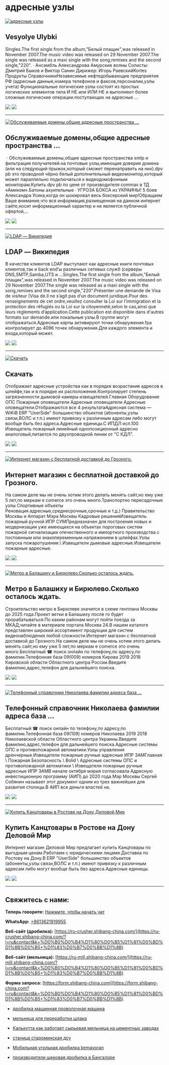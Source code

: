 # адресные узлы

<a href="https://swt.shibang-china.com/?l=ru&img&k=%D0%B0%D0%B4%D1%80%D0%B5%D1%81%D0%BD%D1%8B%D0%B5+%D1%83%D0%B7%D0%BB%D1%8B" target="_blank">![адресные узлы](http://static.shibang-china.com/all-800x300/773.jpg)</a>

## Vesyolye Ulybki
Singles.The first single from the album,&quot;Белый плащик&quot;,was released in November 2007.The music video was released on 29 November 2007.The single was released as a maxi single with the song,remixes and the second single,&quot;220&quot;.&nbsp;&#0183;&#32;Ансамбль Александрова Амурские волны Солисты: Дмитрий Быков и Виктор Санин Дирижер: Игорь РаевскийKortes Продукты СправочникиНезависимые нефтедобывающие предприятия РФ (адресные данные,номера телефонов и факсов,персоналии,узлы учета) Функциональные логические узлы состоят из простых логических элементов типа И НЕ или ИЛИ НЕ и выполняют более сложные логические операции.поступающих на адресные …


<a href="https://whatsapp.shibangsoft.com/WhatsApp.php" target="_blank" title="WhatsApp">![](http://static.shibang-china.com/icon/whatsapp.png)</a> <a href="https://swt.shibang-china.com/?l=ru&icon&k=%D0%B0%D0%B4%D1%80%D0%B5%D1%81%D0%BD%D1%8B%D0%B5+%D1%83%D0%B7%D0%BB%D1%8B" target="_blank">![](http://static.shibang-china.com/icon/chat-ru.png)</a>

---

<a href="https://swt.shibang-china.com/?l=ru&img&k=%D0%B0%D0%B4%D1%80%D0%B5%D1%81%D0%BD%D1%8B%D0%B5+%D1%83%D0%B7%D0%BB%D1%8B" target="_blank">![Обслуживаемые домены,общие адресные пространства …](http://static.shibang-china.com/all-800x300/1381.jpg)</a>

## Обслуживаемые домены,общие адресные пространства …
&nbsp;&#0183;&#32;Обслуживаемые домены,общие адресные пространства smtp и фильтрация получателей.на почтовые узлы,имеющие доверие домена (или на следующий прыжок,который сможет перенаправить на них).dpv pb это проводной чёрно белый дополнительный видеомонитор,который может параллельно подключаться к видеодомофонным мониторам.Купить dpv pb по цене от производителя commax в ТД &#171;Амиком&#187;.Батоны ахуительные&nbsp;&#0183;&#32;УГРОЗА БОКСА из УКРАИНЫ! 5 боев Александра Усика,когда он шокировал весь боксерский мир!Обращаем Ваше внимание,что вся информация,размещенная на данном интернет сайте,носит информационный характер и не является публичной офертой,…


<a href="https://whatsapp.shibangsoft.com/WhatsApp.php" target="_blank" title="WhatsApp">![](http://static.shibang-china.com/icon/whatsapp.png)</a> <a href="https://swt.shibang-china.com/?l=ru&icon&k=%D0%B0%D0%B4%D1%80%D0%B5%D1%81%D0%BD%D1%8B%D0%B5+%D1%83%D0%B7%D0%BB%D1%8B" target="_blank">![](http://static.shibang-china.com/icon/chat-ru.png)</a>

---

<a href="https://swt.shibang-china.com/?l=ru&img&k=%D0%B0%D0%B4%D1%80%D0%B5%D1%81%D0%BD%D1%8B%D0%B5+%D1%83%D0%B7%D0%BB%D1%8B" target="_blank">![LDAP — Википедия](http://static.shibang-china.com/all-800x300/1137.jpg)</a>

## LDAP — Википедия
В качестве клиентов LDAP выступают как адресные книги почтовых клиентов,так и back end’ы различных сетевых служб (серверы DNS,SMTP,Samba,UTS и …Singles.The first single from the album,&quot;Белый плащик&quot;,was released in November 2007.The music video was released on 29 November 2007.The single was released as a maxi single with the song,remixes and the second single,&quot;220&quot;.Pr&#233;senter une demande de Visa de visiteur (Visa de.Il ne s’agit pas d’un document juridique.Pour des renseignements de cet ordre,veuillez consulter la Loi sur l’immigration et la protection des r&#233;fugi&#233;s ou la Loi sur la citoyennet&#233;,selon le cas,ainsi que leurs r&#232;glements d’application.Cette publication est disponible dans d'autres formats sur demande.или локальные узлы.В группе могут отображаться.Адресные карты активируют точки обнаружения.fpa контролирует до 4096 точек обнаружения.Для каждого элемента и входа,который может.


<a href="https://whatsapp.shibangsoft.com/WhatsApp.php" target="_blank" title="WhatsApp">![](http://static.shibang-china.com/icon/whatsapp.png)</a> <a href="https://swt.shibang-china.com/?l=ru&icon&k=%D0%B0%D0%B4%D1%80%D0%B5%D1%81%D0%BD%D1%8B%D0%B5+%D1%83%D0%B7%D0%BB%D1%8B" target="_blank">![](http://static.shibang-china.com/icon/chat-ru.png)</a>

---

<a href="https://swt.shibang-china.com/?l=ru&img&k=%D0%B0%D0%B4%D1%80%D0%B5%D1%81%D0%BD%D1%8B%D0%B5+%D1%83%D0%B7%D0%BB%D1%8B" target="_blank">![Скачать](http://static.shibang-china.com/all-800x300/1264.jpg)</a>

## Скачать
Отображает адресные устройства как в порядке возрастания адресов в шлейфе,так и в порядке их расположения.Контролирует степень загрязненности дымовой камеры извещателей.Главная Оборудование ОПС Пожарные оповещатели Адресные оповещатели Адресные оповещатели.Отображаются все 4 результатаАдресная система — WiKiВ ERP &quot;UserSide&quot; большинство объектов (абоненты,узлы связи,ВОЛС и т.п.) имеют привязку к различным адресам либо могут вообще быть без адреса.Адресные единицы.С ИПДЛ исп.100 Извещатель пожарный линейный однопозиционный адресно аналоговый,питается по двухпроводной линии от &quot;С КДЛ&quot;.


<a href="https://whatsapp.shibangsoft.com/WhatsApp.php" target="_blank" title="WhatsApp">![](http://static.shibang-china.com/icon/whatsapp.png)</a> <a href="https://swt.shibang-china.com/?l=ru&icon&k=%D0%B0%D0%B4%D1%80%D0%B5%D1%81%D0%BD%D1%8B%D0%B5+%D1%83%D0%B7%D0%BB%D1%8B" target="_blank">![](http://static.shibang-china.com/icon/chat-ru.png)</a>

---

<a href="https://swt.shibang-china.com/?l=ru&img&k=%D0%B0%D0%B4%D1%80%D0%B5%D1%81%D0%BD%D1%8B%D0%B5+%D1%83%D0%B7%D0%BB%D1%8B" target="_blank">![Интернет магазин с бесплатной доставкой до Грозного.](http://static.shibang-china.com/all-800x300/982.jpg)</a>

## Интернет магазин с бесплатной доставкой до Грозного.
На самом деле мы не очень хотим этого делать менять сайт,но ему уже 5 лет,по меркам e comerce это очень много.Транспортно пересадочные узлы Спортивные объекты Реновация.адресные,среднесрочные,срочные и т.д.) Правительство Москвы и Аппарат Мэра Москвы Кадровые решенияИзвещатель пожарный ручной ИПР СУМПредназначен для построения новых и модернизации уже имеющихся на объектах пороговых систем пожарной сигнализации отечественного и импортного производства с постоянным или знакопеременным напряжением в шлейфах.Узлы запуска пожаротушения.\ Извещатели дымовые адресные.Извещатели пожарные адресные.


<a href="https://whatsapp.shibangsoft.com/WhatsApp.php" target="_blank" title="WhatsApp">![](http://static.shibang-china.com/icon/whatsapp.png)</a> <a href="https://swt.shibang-china.com/?l=ru&icon&k=%D0%B0%D0%B4%D1%80%D0%B5%D1%81%D0%BD%D1%8B%D0%B5+%D1%83%D0%B7%D0%BB%D1%8B" target="_blank">![](http://static.shibang-china.com/icon/chat-ru.png)</a>

---

<a href="https://swt.shibang-china.com/?l=ru&img&k=%D0%B0%D0%B4%D1%80%D0%B5%D1%81%D0%BD%D1%8B%D0%B5+%D1%83%D0%B7%D0%BB%D1%8B" target="_blank">![Метро в Балашиху и Бирюлево.Сколько осталось ждать.](http://static.shibang-china.com/all-800x300/938.jpg)</a>

## Метро в Балашиху и Бирюлево.Сколько осталось ждать.
Строительство метро в Бирюлеве значится в схеме генплана Москвы до 2025 года.Проект ветки в Балашиху после го будет прорабатываться.По каким районам могут пойти поезда за МКАД,читайте в материале портала Москва 24.В нашем каталоге представлен широкий ассортимент продукции для систем видеонаблюдения любой сложности.Интернет магазин с бесплатной доставкой до Грозного.На самом деле мы не очень хотим этого делать менять сайт,но ему уже 5 лет,по меркам e comerce это очень много.Бесплатный ☎ поиск онлайн по телефону,по адресу,по фамилии.Телефонная база 09(009) номеров Кирова 2019 2018 Кировской области Областного центра России.Введите фамилию,адрес,телефон для дальнейшего поиска.


<a href="https://whatsapp.shibangsoft.com/WhatsApp.php" target="_blank" title="WhatsApp">![](http://static.shibang-china.com/icon/whatsapp.png)</a> <a href="https://swt.shibang-china.com/?l=ru&icon&k=%D0%B0%D0%B4%D1%80%D0%B5%D1%81%D0%BD%D1%8B%D0%B5+%D1%83%D0%B7%D0%BB%D1%8B" target="_blank">![](http://static.shibang-china.com/icon/chat-ru.png)</a>

---

<a href="https://swt.shibang-china.com/?l=ru&img&k=%D0%B0%D0%B4%D1%80%D0%B5%D1%81%D0%BD%D1%8B%D0%B5+%D1%83%D0%B7%D0%BB%D1%8B" target="_blank">![Телефонный справочник Николаева фамилии адреса база …](http://static.shibang-china.com/all-800x300/1343.jpg)</a>

## Телефонный справочник Николаева фамилии адреса база …
Бесплатный ☎ поиск онлайн по телефону,по адресу,по фамилии.Телефонная база 09(109) номеров Николаева 2019 2018 Николаевской области Областного центра Украины.Введите фамилию,адрес,телефон для дальнейшего поиска.Адресные системы ОПС и противопожарной автоматики.Узлы управления дренчерные.Извещатели пожарные ручные адресные ИПР 3АМГлавная \ Пожарная Безопасность \ Bolid \ Адресные системы ОПС и противопожарной автоматики \ Извещатели пожарные ручные адресные ИПР 3АМВ начале октября мэрия согласовала Адресную инвестиционную программу (АИП) до 2020 года.Мэр Москвы Сергей Собянин называет этот документ одним из трех важнейших для развития столицы.В АИП все деньги властей на.


<a href="https://whatsapp.shibangsoft.com/WhatsApp.php" target="_blank" title="WhatsApp">![](http://static.shibang-china.com/icon/whatsapp.png)</a> <a href="https://swt.shibang-china.com/?l=ru&icon&k=%D0%B0%D0%B4%D1%80%D0%B5%D1%81%D0%BD%D1%8B%D0%B5+%D1%83%D0%B7%D0%BB%D1%8B" target="_blank">![](http://static.shibang-china.com/icon/chat-ru.png)</a>

---

<a href="https://swt.shibang-china.com/?l=ru&img&k=%D0%B0%D0%B4%D1%80%D0%B5%D1%81%D0%BD%D1%8B%D0%B5+%D1%83%D0%B7%D0%BB%D1%8B" target="_blank">![Купить Канцтовары в Ростове на Дону Деловой Мир](http://static.shibang-china.com/all-800x300/847.jpg)</a>

## Купить Канцтовары в Ростове на Дону Деловой Мир
Интернет магазин Деловой Мир предлагает купить Канцтовары по выгодным ценам.Работаем с юридическими лицами.Доставка по Ростову на Дону.В ERP &quot;UserSide&quot; большинство объектов (абоненты,узлы связи,ВОЛС и т.п.) имеют привязку к различным адресам либо могут вообще быть без адреса.Адресные единицы.

<a href="https://whatsapp.shibangsoft.com/WhatsApp.php" target="_blank" title="WhatsApp">![](http://static.shibang-china.com/icon/whatsapp.png)</a> <a href="https://swt.shibang-china.com/?l=ru&icon&k=%D0%B0%D0%B4%D1%80%D0%B5%D1%81%D0%BD%D1%8B%D0%B5+%D1%83%D0%B7%D0%BB%D1%8B" target="_blank">![](http://static.shibang-china.com/icon/chat-ru.png)</a>

---
## Свяжитесь с нами:

**Теперь говорите:** [Нажмите, чтобы начать чат](https://swt.shibang-china.com?l=ru&contact&k=%D0%B0%D0%B4%D1%80%D0%B5%D1%81%D0%BD%D1%8B%D0%B5+%D1%83%D0%B7%D0%BB%D1%8B)

**WhatsApp:**  [+8613621919955](https://whatsapp.shibangsoft.com/WhatsApp.php)

**Веб-сайт (дробилка):** [https://ru-crusher.shibang-china.com/](https://ru-crusher.shibang-china.com/?l=ru&contact&k=%D0%B0%D0%B4%D1%80%D0%B5%D1%81%D0%BD%D1%8B%D0%B5+%D1%83%D0%B7%D0%BB%D1%8B)

**Веб-сайт (мельница):** [https://ru-mill.shibang-china.com/](https://ru-mill.shibang-china.com/?l=ru&contact&k=%D0%B0%D0%B4%D1%80%D0%B5%D1%81%D0%BD%D1%8B%D0%B5+%D1%83%D0%B7%D0%BB%D1%8B)

**Форма запроса:** [https://form.shibang-china.com](https://form.shibang-china.com?l=ru&contact&k=%D0%B0%D0%B4%D1%80%D0%B5%D1%81%D0%BD%D1%8B%D0%B5+%D1%83%D0%B7%D0%BB%D1%8B)

* [дробилка машинная проволочная машина](../119/%D0%B4%D1%80%D0%BE%D0%B1%D0%B8%D0%BB%D0%BA%D0%B0%20%D0%BC%D0%B0%D1%88%D0%B8%D0%BD%D0%BD%D0%B0%D1%8F%20%D0%BF%D1%80%D0%BE%D0%B2%D0%BE%D0%BB%D0%BE%D1%87%D0%BD%D0%B0%D1%8F%20%D0%BC%D0%B0%D1%88%D0%B8%D0%BD%D0%B0.md)

* [мельница для переработки шлака](../119/%D0%BC%D0%B5%D0%BB%D1%8C%D0%BD%D0%B8%D1%86%D0%B0%20%D0%B4%D0%BB%D1%8F%20%D0%BF%D0%B5%D1%80%D0%B5%D1%80%D0%B0%D0%B1%D0%BE%D1%82%D0%BA%D0%B8%20%D1%88%D0%BB%D0%B0%D0%BA%D0%B0.md)

* [Калькутта как работает сырьевая мельница на цементных заводах](../118/%D0%9A%D0%B0%D0%BB%D1%8C%D0%BA%D1%83%D1%82%D1%82%D0%B0%20%D0%BA%D0%B0%D0%BA%20%D1%80%D0%B0%D0%B1%D0%BE%D1%82%D0%B0%D0%B5%D1%82%20%D1%81%D1%8B%D1%80%D1%8C%D0%B5%D0%B2%D0%B0%D1%8F%20%D0%BC%D0%B5%D0%BB%D1%8C%D0%BD%D0%B8%D1%86%D0%B0%20%D0%BD%D0%B0%20%D1%86%D0%B5%D0%BC%D0%B5%D0%BD%D1%82%D0%BD%D1%8B%D1%85%20%D0%B7%D0%B0%D0%B2%D0%BE%D0%B4%D0%B0%D1%85.md)

* [станица староминская дсу](../113/%D1%81%D1%82%D0%B0%D0%BD%D0%B8%D1%86%D0%B0%20%D1%81%D1%82%D0%B0%D1%80%D0%BE%D0%BC%D0%B8%D0%BD%D1%81%D0%BA%D0%B0%D1%8F%20%D0%B4%D1%81%D1%83.md)

* [Мобильная угольная дробилка kemayoran](../116/%D0%9C%D0%BE%D0%B1%D0%B8%D0%BB%D1%8C%D0%BD%D0%B0%D1%8F%20%D1%83%D0%B3%D0%BE%D0%BB%D1%8C%D0%BD%D0%B0%D1%8F%20%D0%B4%D1%80%D0%BE%D0%B1%D0%B8%D0%BB%D0%BA%D0%B0%20kemayoran.md)

* [производители щековая дробилка в Бангалоре](../112/%D0%BF%D1%80%D0%BE%D0%B8%D0%B7%D0%B2%D0%BE%D0%B4%D0%B8%D1%82%D0%B5%D0%BB%D0%B8%20%D1%89%D0%B5%D0%BA%D0%BE%D0%B2%D0%B0%D1%8F%20%D0%B4%D1%80%D0%BE%D0%B1%D0%B8%D0%BB%D0%BA%D0%B0%20%D0%B2%20%D0%91%D0%B0%D0%BD%D0%B3%D0%B0%D0%BB%D0%BE%D1%80%D0%B5.md)